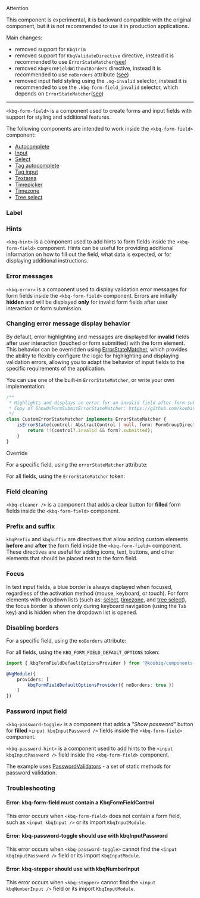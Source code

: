 <div class="kbq-callout kbq-callout_warning">
<div class="kbq-callout__header">Attention</div>
<div class="kbq-callout__content kbq-docs-element-last-child-margin-bottom-0">

This component is experimental, it is backward compatible with the original component, but it is not recommended to use it in production applications.

</div>
</div>

Main changes:

- removed support for `KbqTrim`
- removed support for `KbqValidateDirective` directive, instead it is recommended to use `ErrorStateMatcher`([see](#changing-error-message-display-behavior))
- removed `KbqFormFieldWithoutBorders` directive, instead it is recommended to use `noBorders` attribute ([see](#disabling-borders))
- removed input field styling using the `.ng-invalid` selector, instead it is recommended to use the `.kbq-form-field_invalid` selector, which depends on `ErrorStateMatcher`([see](#changing-error-message-display-behavior))

---

`<kbq-form-field>` is a component used to create forms and input fields with support for styling and additional features.

The following components are intended to work inside the `<kbq-form-field>` component:

- [Autocomplete](/en/components/autocomplete)
- [Input](/en/components/input)
- [Select](/en/components/select)
- [Tag autocomplete](/en/components/tag-autocomplete)
- [Tag input](/en/components/tag-input)
- [Textarea](/en/components/textarea)
- [Timepicker](/en/components/timepicker)
- [Timezone](/en/components/timezone)
- [Tree select](/en/components/tree-select)

### Label

<!-- example(form-field-with-label) -->

### Hints

`<kbq-hint>` is a component used to add hints to form fields inside the `<kbq-form-field>` component.
Hints can be useful for providing additional information on how to fill out the field, what data is expected,
or for displaying additional instructions.

<!-- example(form-field-with-hint) -->

### Error messages

`<kbq-error>` is a component used to display validation error messages for form fields inside the `<kbq-form-field>` component. Errors are initially **hidden** and will be displayed **only** for invalid form fields after user interaction or form submission.

<!-- example(form-field-with-error) -->

### Changing error message display behavior

By default, error highlighting and messages are displayed for **invalid** fields after user interaction (touched or form submitted) with the form element. This behavior can be overridden using [ErrorStateMatcher](https://github.com/koobiq/angular-components/blob/main/packages/components/core/error/error-state-matcher.ts), which provides the ability to flexibly configure the logic for highlighting and displaying validation errors, allowing you to adapt the behavior of input fields to the specific requirements of the application.

You can use one of the built-in `ErrorStateMatcher`, or write your own implementation:

```ts
/**
 * Highlights and displays an error for an invalid field after form submission
 * Copy of ShowOnFormSubmitErrorStateMatcher: https://github.com/koobiq/angular-components/blob/main/packages/components/core/error/error-state-matcher.ts
 */
class CustomErrorStateMatcher implements ErrorStateMatcher {
    isErrorState(control: AbstractControl | null, form: FormGroupDirective | NgForm | null): boolean {
        return !!(control?.invalid && form?.submitted);
    }
}
```

Override

For a specific field, using the `errorStateMatcher` attribute:

<!-- example(form-field-with-custom-error-state-matcher-set-by-attribute) -->

For all fields, using the `ErrorStateMatcher` token:

<!-- example(form-field-with-custom-error-state-matcher-set-by-dependency-injection-provider) -->

### Field cleaning

`<kbq-cleaner />` is a component that adds a clear button for **filled** form fields inside the `<kbq-form-field>` component.

<!-- example(form-field-with-cleaner) -->

### Prefix and suffix

`kbqPrefix` and `kbqSuffix` are directives that allow adding custom elements **before** and **after** the form field inside the `<kbq-form-field>` component. These directives are useful for adding icons, text, buttons, and other elements that should be placed next to the form field.

<!-- example(form-field-with-prefix-and-suffix) -->

### Focus

In text input fields, a blue border is always displayed when focused, regardless of the activation method (mouse, keyboard, or touch).
For form elements with dropdown lists (such as: [select](/en/components/select), [timezone](/en/components/timezone), and [tree select](/en/components/tree-select)),
the focus border is shown only during keyboard navigation (using the `Tab` key) and is hidden when the dropdown list is opened.

### Disabling borders

For a specific field, using the `noBorders` attribute:

<!-- example(form-field-without-borders) -->

For all fields, using the `KBQ_FORM_FIELD_DEFAULT_OPTIONS` token:

```ts
import { kbqFormFieldDefaultOptionsProvider } from '@koobiq/components-experimental/form-field';

@NgModule({
    providers: [
        kbqFormFieldDefaultOptionsProvider({ noBorders: true })
    ]
})
```

### Password input field

`<kbq-password-toggle>` is a component that adds a _"Show password"_ button for **filled** `<input kbqInputPassword />` fields inside the `<kbq-form-field>` component.

`<kbq-password-hint>` is a component used to add hints to the `<input kbqInputPassword />` field inside the `<kbq-form-field>` component.

The example uses [PasswordValidators](https://github.com/koobiq/angular-components/blob/main/packages/components/core/forms/validators.ts) - a set of static methods for password validation.

<!-- example(form-field-password-overview) -->

### Troubleshooting

#### Error: kbq-form-field must contain a KbqFormFieldControl

This error occurs when `<kbq-form-field>` does not contain a form field, such as `<input kbqInput />` or its import `KbqInputModule`.

#### Error: kbq-password-toggle should use with kbqInputPassword

This error occurs when `<kbq-password-toggle>` cannot find the `<input kbqInputPassword />` field or its import `KbqInputModule`.

#### Error: kbq-stepper should use with kbqNumberInput

This error occurs when `<kbq-stepper>` cannot find the `<input kbqNumberInput />` field or its import `KbqInputModule`.
